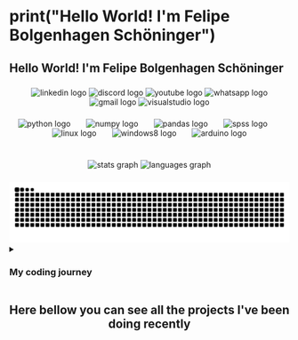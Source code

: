 <h1 align="left">print("Hello World! I'm Felipe Bolgenhagen Schöninger")</h1>
<h2 align="left">Hello World! I'm Felipe Bolgenhagen Schöninger</h2>

###

<div align="center">
  <img src="https://raw.githubusercontent.com/maurodesouza/profile-readme-generator/master/src/assets/icons/social/linkedin/default.svg" width="52" height="40" alt="linkedin logo"  />
  <img src="https://raw.githubusercontent.com/maurodesouza/profile-readme-generator/master/src/assets/icons/social/discord/default.svg" width="52" height="40" alt="discord logo"  />
  <img src="https://raw.githubusercontent.com/maurodesouza/profile-readme-generator/master/src/assets/icons/social/youtube/default.svg" width="52" height="40" alt="youtube logo"  />
  <img src="https://raw.githubusercontent.com/maurodesouza/profile-readme-generator/master/src/assets/icons/social/whatsapp/default.svg" width="52" height="40" alt="whatsapp logo"  />
  <img src="https://raw.githubusercontent.com/maurodesouza/profile-readme-generator/master/src/assets/icons/social/gmail/default.svg" width="52" height="40" alt="gmail logo"  />
  <img src="https://raw.githubusercontent.com/maurodesouza/profile-readme-generator/master/src/assets/icons/social/visualstudio/default.svg" width="52" height="40" alt="visualstudio logo"  />
</div>

###

<div align="center">
  <img src="https://cdn.jsdelivr.net/gh/devicons/devicon/icons/python/python-original.svg" height="40" alt="python logo"  />
  <img width="20" />
  <img src="https://cdn.jsdelivr.net/gh/devicons/devicon/icons/numpy/numpy-original.svg" height="40" alt="numpy logo"  />
  <img width="20" />
  <img src="https://cdn.jsdelivr.net/gh/devicons/devicon/icons/pandas/pandas-original.svg" height="40" alt="pandas logo"  />
  <img width="20" />
  <img src="https://cdn.jsdelivr.net/gh/devicons/devicon/icons/spss/spss-original.svg" height="40" alt="spss logo"  />
  <img width="20" />
  <img src="https://cdn.jsdelivr.net/gh/devicons/devicon/icons/linux/linux-original.svg" height="40" alt="linux logo"  />
  <img width="20" />
  <img src="https://cdn.jsdelivr.net/gh/devicons/devicon/icons/windows8/windows8-original.svg" height="40" alt="windows8 logo"  />
  <img width="20" />
  <img src="https://cdn.simpleicons.org/arduino/00979D" height="40" alt="arduino logo"  />
</div>

#

###

<div align="center">
  <img src="https://github-readme-stats.vercel.app/api?username=Bolgenhagen&hide_title=false&hide_rank=false&show_icons=true&include_all_commits=true&count_private=true&disable_animations=false&theme=dracula&locale=en&hide_border=false&order=1" height="150" alt="stats graph"  />
  <img src="https://github-readme-stats.vercel.app/api/top-langs?username=Bolgenhagen&locale=en&hide_title=false&layout=compact&card_width=320&langs_count=5&theme=dracula&hide_border=false&order=2" height="150" alt="languages graph"  />
</div>

###

<img src="https://raw.githubusercontent.com/Bolgenhagen/Bolgenhagen/output/snake.svg" alt="Snake animation" />

<details>
  <summary><h3> My coding journey </h3></summary> 
  <p>My journey into programming started during my Erasmus internship when I took a programming subject. At first, it felt overwhelming, and I nearly gave up, believing it was too difficult. I passed the subject, but programming didn’t seem like my path at the time. However, that changed when I joined a research institute and saw colleagues working with Python and R. Inspired by their work, I saw programming as a personal challenge I wanted to overcome.</p>
  <p>Determined to improve, I took courses, practiced, and eventually succeeded—earning my first certificate in Data Analysis with Python. Alongside this, I was selected for a master’s thesis investigating stress responses in aquaculture fish using transcriptomics and proteomics. This gave me the perfect opportunity to apply my Python and R skills, creating visualizations like heatmaps, volcano plots, and boxplots. I also learned to work with remote servers using MobaXterm and gained experience in Bash scripting.</p>
  <p>What once seemed impossible became one of my greatest strengths. Programming is now an essential part of my research, and I’m excited to continue growing in bioinformatics and computational biology.</p>
</details>

###

<h2 align="center">Here bellow you can see all the projects I've been doing recently</h2>

###
